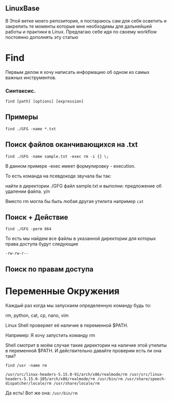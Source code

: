 ## LinuxBase
В Этой ветке моего репозитория, я постараюсь сам для себя осветить и закрепить те моменты которые мне необходимы для дальнейшей работы и практики в Linux. Предлагаю себе идя по своему workflow постоянно дополнять эту статью

# Find

Первым делом я хочу написать информацию об одном из самых важных инструментов.

### Синтаксис.

`find [path] [options] [expression]`

## Примеры

`find ./GFG -name *.txt`

## Поиск файлов оканчивающихся на .txt 
`find ./GFG -name sample.txt -exec rm -i {} \;` 

В данном примере -exec имеет формулировку - execution.

То есть команда на псевдокоде звучала бы так:

найти в директории ./GFG файл sample.txt и выполни: предложение об удалении файла. y/n

Вместо rm могла бы быть любая другая утилита например `cat`

## Поиск + Действие

`find ./GFG -perm 664`

То есть мы найдем все файлы в указанной директории для 
которых права доступа будут следующие

`-rw-rw-r--`

## Поиск по правам доступа 

# Переменные Окружения

Каждый раз когда мы запускаем определенную команду будь то:

rm, python, cat, cp, nano, vim 

Linux Shell проверяет её наличие в переменной $PATH.

Например: Я хочу запустить команду rm 

Shell смотрит в моём случае такие директории на наличие этой утилиты в переменной $PATH. И действительно давайте проверим есть ли она там?

`find /usr -name rm`

`/usr/src/linux-headers-5.15.0-91/arch/x86/realmode/rm
/usr/src/linux-headers-5.15.0-105/arch/x86/realmode/rm
/usr/bin/rm
/usr/share/speech-dispatcher/locale/rm
/usr/share/locale/rm`

Да есть! Вот же она: `/usr/bin/rm`

